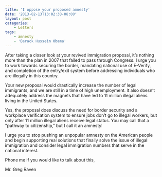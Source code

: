 ```yaml
---
title: 'I oppose your proposed amnesty'
date: '2013-02-13T13:02:30-08:00'
layout: post
categories:
    - Letters
tags:
    - amnesty
    - 'Barack Hussein Obama'
---
```


After taking a closer look at your revived immigration proposal, it’s nothing more than the plan in 2007 that failed to pass through Congress. I urge you to work towards securing the border, mandating national use of E-Verify, and completion of the entry/exit system before addressing individuals who are illegally in this country.  
  
Your new proposal would drastically increase the number of legal immigrants, and we are still in a time of high unemployment. It also doesn’t adequately address the magnets that have led to 11 million illegal aliens living in the United States.

Yes, the proposal does discuss the need for border security and a workplace verification system to ensure jobs don’t go to illegal workers, but only after 11 million illegal aliens receive legal status. You may call that a "pathway to citizenship," but I call it an amnesty!

I urge you to stop pushing an unpopular amnesty on the American people and begin supporting real solutions that finally solve the issue of illegal immigration and consider legal immigration numbers that serve in the national interest.

Phone me if you would like to talk about this,

Mr. Greg Raven